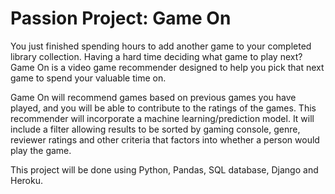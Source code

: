 # Passion Project: Game On

You just finished spending hours to add another game to your completed library collection. 
Having a hard time deciding what game to play next? Game On is a video game recommender 
designed to help you pick that next game to spend your valuable time on. 
 
Game On will recommend games based on previous games you have played, and you will be 
able to contribute to the ratings of the games. This recommender will incorporate a machine 
learning/prediction model. It will include a filter allowing results to be sorted by gaming 
console, genre, reviewer ratings and other criteria that factors into whether a person would 
play the game. 
 
This project will be done using Python, Pandas, SQL database, Django and Heroku.
